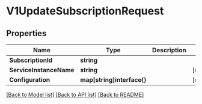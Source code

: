 # V1UpdateSubscriptionRequest

## Properties

Name | Type | Description | Notes
------------ | ------------- | ------------- | -------------
**SubscriptionId** | **string** |  | 
**ServiceInstanceName** | **string** |  | [optional] 
**Configuration** | **map[string]interface{}** |  | [optional] 

[[Back to Model list]](../README.md#documentation-for-models) [[Back to API list]](../README.md#documentation-for-api-endpoints) [[Back to README]](../README.md)


